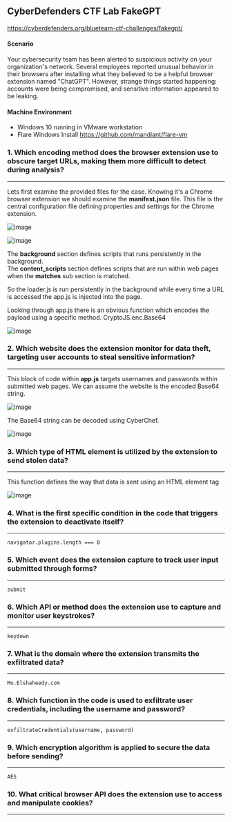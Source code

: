CyberDefenders CTF Lab FakeGPT
---

https://cyberdefenders.org/blueteam-ctf-challenges/fakegpt/

#### Scenario

Your cybersecurity team has been alerted to suspicious activity on your organization's network. Several employees reported unusual behavior in their browsers after installing what they believed to be a helpful browser extension named "ChatGPT". However, strange things started happening: accounts were being compromised, and sensitive information appeared to be leaking.


#### Machine Environment 

- Windows 10 running in VMware workstation
- Flare Windows Install https://github.com/mandiant/flare-vm


### 1.  Which encoding method does the browser extension use to obscure target URLs, making them more difficult to detect during analysis?
---
Lets first examine the provided files for the case.  Knowing it's a Chrome browser extension we should examine the **manifest.json** file.  This file is the central configuration file defining properties and settings for the Chrome extension.  

![image](https://github.com/user-attachments/assets/110df5f3-9819-4231-bf05-cf9deef0d6ff)

![image](https://github.com/user-attachments/assets/90a0f1a4-1438-4300-8ad6-b324cf211bee)

	
The **background** section defines scripts that runs persistently in the background.  
The **content_scripts** section defines scripts that are run within web pages when the **matches** sub section is matched.

So the loader.js is run persistently in the background while every time a URL is accessed the app.js is injected into the page.  
	
 Looking through app.js there is an obvious function which encodes the payload using a specific method.  CryptoJS.enc.Base64

 ![image](https://github.com/user-attachments/assets/e681dbc7-e914-4977-89a6-2a27cb5492a9)

	

### 2.  Which website does the extension monitor for data theft, targeting user accounts to steal sensitive information?
---
This block of code within **app.js** targets usernames and passwords within submitted web pages.  We can assume the website is the encoded Base64 string.

![image](https://github.com/user-attachments/assets/60084172-6527-47d8-9908-b56072c31083)


The Base64 string can be decoded using CyberChef.

![image](https://github.com/user-attachments/assets/2f688c79-7f6a-40a0-a1e9-7dc2b056980d)


### 3.  Which type of HTML element is utilized by the extension to send stolen data?
---
This function defines the way that data is sent using an HTML element tag

![image](https://github.com/user-attachments/assets/7532460f-a428-41dd-87b6-b0e38d50a1c5)


### 4.  What is the first specific condition in the code that triggers the extension to deactivate itself?
---

	navigator.plugins.length === 0


### 5.  Which event does the extension capture to track user input submitted through forms?
---

	submit

### 6.  Which API or method does the extension use to capture and monitor user keystrokes?
---

	keydown


### 7.  What is the domain where the extension transmits the exfiltrated data?
---

	Mo.Elshaheedy.com

### 8.  Which function in the code is used to exfiltrate user credentials, including the username and password?
---

	exfiltrateCredentials(username, password)


### 9.  Which encryption algorithm is applied to secure the data before sending?
---

	AES

### 10.  What critical browser API does the extension use to access and manipulate cookies?
---




